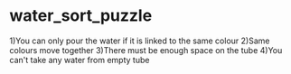# water_sort_puzzle
 
1)You can only pour the water if it is linked to the same colour
2)Same colours move together
3)There must be enough space on the tube
4)You can't take any water from empty tube
